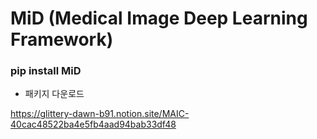 # MiD (Medical Image Deep Learning Framework)


### pip install MiD
- 패키지 다운로드


https://glittery-dawn-b91.notion.site/MAIC-40cac48522ba4e5fb4aad94bab33df48
